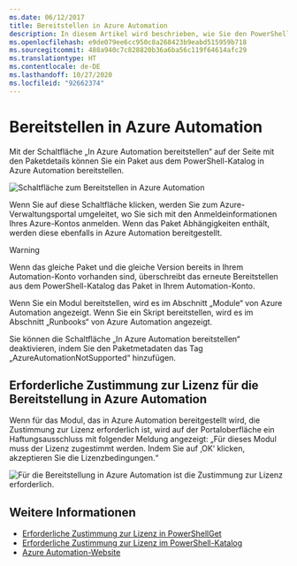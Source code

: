 ```yaml
---
ms.date: 06/12/2017
title: Bereitstellen in Azure Automation
description: In diesem Artikel wird beschrieben, wie Sie den PowerShell-Katalog zum Bereitstellen eines Pakets für Azure Automation verwenden.
ms.openlocfilehash: e9de079ee6cc950c8a268423b9eabd515959b718
ms.sourcegitcommit: 488a940c7c828820b36a6ba56c119f64614afc29
ms.translationtype: HT
ms.contentlocale: de-DE
ms.lasthandoff: 10/27/2020
ms.locfileid: "92662374"
---
```

# <a name="deploy-to-azure-automation"></a>Bereitstellen in Azure Automation

Mit der Schaltfläche „In Azure Automation bereitstellen“ auf der Seite mit den Paketdetails können Sie ein Paket aus dem PowerShell-Katalog in Azure Automation bereitstellen.

![Schaltfläche zum Bereitstellen in Azure Automation](media/deploy-to-azure-automation/DeployToAzureAutomationButton.png)

Wenn Sie auf diese Schaltfläche klicken, werden Sie zum Azure-Verwaltungsportal umgeleitet, wo Sie sich mit den Anmeldeinformationen Ihres Azure-Kontos anmelden. Wenn das Paket Abhängigkeiten enthält, werden diese ebenfalls in Azure Automation bereitgestellt.

> [!WARNING]
> Wenn das gleiche Paket und die gleiche Version bereits in Ihrem Automation-Konto vorhanden sind, überschreibt das erneute Bereitstellen aus dem PowerShell-Katalog das Paket in Ihrem Automation-Konto.

Wenn Sie ein Modul bereitstellen, wird es im Abschnitt „Module“ von Azure Automation angezeigt. Wenn Sie ein Skript bereitstellen, wird es im Abschnitt „Runbooks“ von Azure Automation angezeigt.

Sie können die Schaltfläche „In Azure Automation bereitstellen“ deaktivieren, indem Sie den Paketmetadaten das Tag „AzureAutomationNotSupported“ hinzufügen.

## <a name="require-license-acceptance-on-deploy-to-azure-automation"></a>Erforderliche Zustimmung zur Lizenz für die Bereitstellung in Azure Automation

Wenn für das Modul, das in Azure Automation bereitgestellt wird, die Zustimmung zur Lizenz erforderlich ist, wird auf der Portaloberfläche ein Haftungsausschluss mit folgender Meldung angezeigt: „Für dieses Modul muss der Lizenz zugestimmt werden. Indem Sie auf ‚OK‘ klicken, akzeptieren Sie die Lizenzbedingungen.“

![Für die Bereitstellung in Azure Automation ist die Zustimmung zur Lizenz erforderlich.](media/deploy-to-azure-automation/DeployToAzureAutomationRequireLicenseAcceptanceDisclaimer.png)

## <a name="more-details"></a>Weitere Informationen

- [Erforderliche Zustimmung zur Lizenz in PowerShellGet](../../concepts/module-license-acceptance.md)
- [Erforderliche Zustimmung zur Lizenz im PowerShell-Katalog](packages-that-require-license-acceptance.md)
- [Azure Automation-Website](https://azure.microsoft.com/services/automation/)
